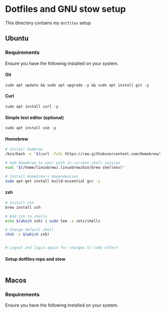 # Dotfiles and GNU stow setup

This directory contains my `dotfiles` setup

## Ubuntu

### Requirements

Ensure you have the following installed on your system.

#### Git

```
sudo apt update && sudo apt upgrade -y && sudo apt install git -y
```

#### Curl

```
sudo apt install curl -y
```

#### Simple text editor (optional)

```
sudo apt install vim -y
```

#### Homebrew

```bash
# Install Hombrew
/bin/bash -c "$(curl -fsSL https://raw.githubusercontent.com/Homebrew/install/HEAD/install.sh)"

# Add Homebrew to your path in current shell session
eval "$(/home/linuxbrew/.linuxbrew/bin/brew shellenv)"

# Install Homebrew's dependencies
sudo apt-get install build-essential gcc -y
```

#### zsh

```bash
# Install zsh
brew install zsh

# Add zsh to shells
echo $(which zsh) | sudo tee -a /etc/shells

# Change default shell
chsh -s $(which zsh)


# Logout and login again for changes to take effect
```

#### Setup dotfiles repo and stow

```zsh

```

## Macos

### Requirements

Ensure you have the following installed on your system.
